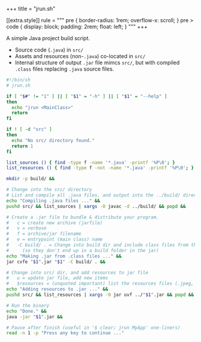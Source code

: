 +++
title = "jrun.sh"

[[extra.style]]
rule = """
  pre {
    border-radius: 1rem;
    overflow-x: scroll;
  }
  pre > code {
    display: block;
    padding: 2rem;
    float: left;
  }
"""
+++

A simple Java project build script.

* Source code (`.java`) in `src/`
* Assets and resources (non-`.java`) co-located in `src/`
* Internal structure of output `.jar` file mimcs `src/`, but with compiled `.class` files replacing `.java` source files.

```sh
#!/bin/sh
# jrun.sh

if [ "$#" != "1" ] || [ "$1" = "-h" ] || [ "$1" = "--help" ]
then
  echo "jrun <MainClass>"
  return
fi

if ! [ -d "src" ]
then
  echo "No src/ directory found."
  return 1
fi

list_sources () { find -type f -name '*.java' -printf '%P\0'; }
list_resources () { find -type f -not -name '*.java' -printf '%P\0'; }

mkdir -p build/ &&

# Change into the src/ directory
# List and compile all .java files, and output into the ../build/ directory.
echo "Compiling .java files ..." &&
pushd src/ && list_sources | xargs -0 javac -d ../build/ && popd &&

# Create a .jar file to bundle & distribute your program.
#   c = create new archive (jarfile)
#   v = verbose
#   f = archive/jar filename
#   e = entrypoint (main class) name
#   -C build/ . = Change into build dir and include class files from there
#     (so they don't end up in a build folder in the jar)
echo "Making .jar from .class files ..." &&
jar cvfe "$1".jar "$1" -C build/ . &&

# Change into src/ dir, and add resources to jar file
#   u = update jar file, add new items
#   $resources = (unquoted important) list the resources files (.jpeg, .xml, etc) to include
echo "Adding resources to .jar ..." &&
pushd src/ && list_resources | xargs -0 jar uvf ../"$1".jar && popd &&

# Run the binary
echo "Done." &&
java -jar "$1".jar &&

# Pause after finish (useful in '$ clear; jrun MyApp' one-liners)
read -n 1 -p "Press any key to continue ..."
```
